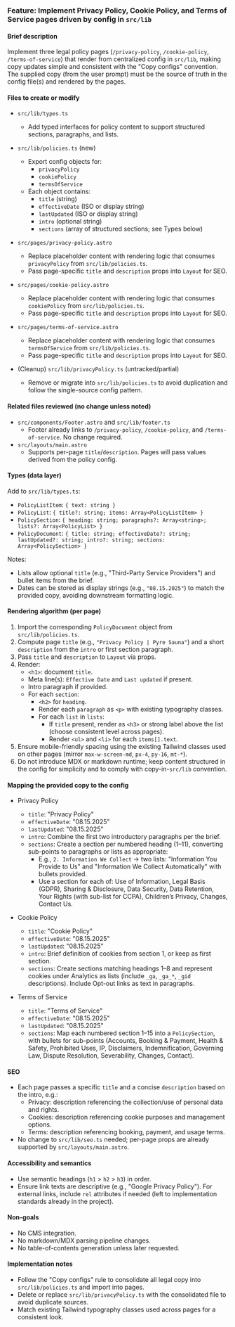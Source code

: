 ### Feature: Implement Privacy Policy, Cookie Policy, and Terms of Service pages driven by config in `src/lib`

#### Brief description
Implement three legal policy pages (`/privacy-policy`, `/cookie-policy`, `/terms-of-service`) that render from centralized config in `src/lib`, making copy updates simple and consistent with the "Copy configs" convention. The supplied copy (from the user prompt) must be the source of truth in the config file(s) and rendered by the pages.

#### Files to create or modify
- `src/lib/types.ts`
  - Add typed interfaces for policy content to support structured sections, paragraphs, and lists.

- `src/lib/policies.ts` (new)
  - Export config objects for:
    - `privacyPolicy`
    - `cookiePolicy`
    - `termsOfService`
  - Each object contains:
    - `title` (string)
    - `effectiveDate` (ISO or display string)
    - `lastUpdated` (ISO or display string)
    - `intro` (optional string)
    - `sections` (array of structured sections; see Types below)

- `src/pages/privacy-policy.astro`
  - Replace placeholder content with rendering logic that consumes `privacyPolicy` from `src/lib/policies.ts`.
  - Pass page-specific `title` and `description` props into `Layout` for SEO.

- `src/pages/cookie-policy.astro`
  - Replace placeholder content with rendering logic that consumes `cookiePolicy` from `src/lib/policies.ts`.
  - Pass page-specific `title` and `description` props into `Layout` for SEO.

- `src/pages/terms-of-service.astro`
  - Replace placeholder content with rendering logic that consumes `termsOfService` from `src/lib/policies.ts`.
  - Pass page-specific `title` and `description` props into `Layout` for SEO.

- (Cleanup) `src/lib/privacyPolicy.ts` (untracked/partial)
  - Remove or migrate into `src/lib/policies.ts` to avoid duplication and follow the single-source config pattern.

#### Related files reviewed (no change unless noted)
- `src/components/Footer.astro` and `src/lib/footer.ts`
  - Footer already links to `/privacy-policy`, `/cookie-policy`, and `/terms-of-service`. No change required.
- `src/layouts/main.astro`
  - Supports per-page `title`/`description`. Pages will pass values derived from the policy config.

#### Types (data layer)
Add to `src/lib/types.ts`:
- `PolicyListItem`: `{ text: string }`
- `PolicyList`: `{ title?: string; items: Array<PolicyListItem> }`
- `PolicySection`: `{ heading: string; paragraphs?: Array<string>; lists?: Array<PolicyList> }`
- `PolicyDocument`: `{ title: string; effectiveDate?: string; lastUpdated?: string; intro?: string; sections: Array<PolicySection> }`

Notes:
- Lists allow optional `title` (e.g., "Third-Party Service Providers") and bullet items from the brief.
- Dates can be stored as display strings (e.g., `"08.15.2025"`) to match the provided copy, avoiding downstream formatting logic.

#### Rendering algorithm (per page)
1. Import the corresponding `PolicyDocument` object from `src/lib/policies.ts`.
2. Compute page `title` (e.g., `"Privacy Policy | Pyre Sauna"`) and a short `description` from the `intro` or first section paragraph.
3. Pass `title` and `description` to `Layout` via props.
4. Render:
   - `<h1>`: document `title`.
   - Meta line(s): `Effective Date` and `Last updated` if present.
   - Intro paragraph if provided.
   - For each `section`:
     - `<h2>` for `heading`.
     - Render each `paragraph` as `<p>` with existing typography classes.
     - For each `list` in `lists`:
       - If `title` present, render as `<h3>` or strong label above the list (choose consistent level across pages).
       - Render `<ul>` and `<li>` for each `items[].text`.
5. Ensure mobile-friendly spacing using the existing Tailwind classes used on other pages (mirror `max-w-screen-md`, `px-4`, `py-16`, `mt-*`).
6. Do not introduce MDX or markdown runtime; keep content structured in the config for simplicity and to comply with copy-in-`src/lib` convention.

#### Mapping the provided copy to the config
- Privacy Policy
  - `title`: "Privacy Policy"
  - `effectiveDate`: "08.15.2025"
  - `lastUpdated`: "08.15.2025"
  - `intro`: Combine the first two introductory paragraphs per the brief.
  - `sections`: Create a section per numbered heading (1–11), converting sub-points to paragraphs or lists as appropriate:
    - E.g., `2. Information We Collect` → two lists: "Information You Provide to Us" and "Information We Collect Automatically" with bullets provided.
    - Use a section for each of: Use of Information, Legal Basis (GDPR), Sharing & Disclosure, Data Security, Data Retention, Your Rights (with sub-list for CCPA), Children’s Privacy, Changes, Contact Us.

- Cookie Policy
  - `title`: "Cookie Policy"
  - `effectiveDate`: "08.15.2025"
  - `lastUpdated`: "08.15.2025"
  - `intro`: Brief definition of cookies from section 1, or keep as first section.
  - `sections`: Create sections matching headings 1–8 and represent cookies under Analytics as lists (include `_ga`, `_ga_*`, `_gid` descriptions). Include Opt-out links as text in paragraphs.

- Terms of Service
  - `title`: "Terms of Service"
  - `effectiveDate`: "08.15.2025"
  - `lastUpdated`: "08.15.2025"
  - `sections`: Map each numbered section 1–15 into a `PolicySection`, with bullets for sub-points (Accounts, Booking & Payment, Health & Safety, Prohibited Uses, IP, Disclaimers, Indemnification, Governing Law, Dispute Resolution, Severability, Changes, Contact).

#### SEO
- Each page passes a specific `title` and a concise `description` based on the intro, e.g.:
  - Privacy: description referencing the collection/use of personal data and rights.
  - Cookies: description referencing cookie purposes and management options.
  - Terms: description referencing booking, payment, and usage terms.
- No change to `src/lib/seo.ts` needed; per-page props are already supported by `src/layouts/main.astro`.

#### Accessibility and semantics
- Use semantic headings (`h1` > `h2` > `h3`) in order.
- Ensure link texts are descriptive (e.g., "Google Privacy Policy"). For external links, include `rel` attributes if needed (left to implementation standards already in the project).

#### Non-goals
- No CMS integration.
- No markdown/MDX parsing pipeline changes.
- No table-of-contents generation unless later requested.

#### Implementation notes
- Follow the "Copy configs" rule to consolidate all legal copy into `src/lib/policies.ts` and import into pages.
- Delete or replace `src/lib/privacyPolicy.ts` with the consolidated file to avoid duplicate sources.
- Match existing Tailwind typography classes used across pages for a consistent look.


